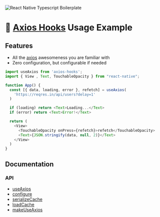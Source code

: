 <img alt="React Native Typescript Boilerplate" src="../assets/axios.png" />

# 🍾 [Axios Hooks](https://github.com/simoneb/axios-hooks) Usage Example

## Features

- All the [axios](https://github.com/axios/axios) awesomeness you are familiar with
- Zero configuration, but configurable if needed

```js
import useAxios from 'axios-hooks';
import { View , Text, TouchableOpacity } from "react-native";

function App() {
  const [{ data, loading, error }, refetch] = useAxios(
    'https://reqres.in/api/users?delay=1'
  )

  if (loading) return <Text>Loading...</Text>
  if (error) return <Text>Error!</Text>

  return (
    <View>
      <TouchableOpacity onPress={refetch}>refetch</TouchableOpacity>
      <Text>{JSON.stringify(data, null, 2)}</Text>
    </View>
  )
}
```

## Documentation

### API

- [useAxios](#useaxiosurlconfig-options)
- [configure](#configure-cache-axios-defaultoptions-)
- [serializeCache](#serializeCache)
- [loadCache](#loadcachecache)
- [makeUseAxios](#makeuseaxios-cache-axios-defaultoptions-)
